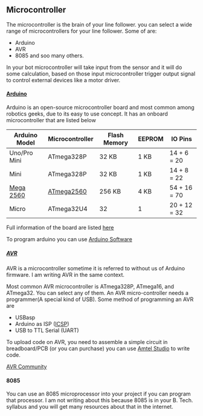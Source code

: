 ## Microcontroller
The microcontroller is the brain of your line follower. you can select a wide range of microcontrollers for your line follower. Some of are:

- Arduino 
- AVR 
- 8085
and soo many others.

In your bot microcontroller will take input from the sensor and it will do some calculation, based on those input microcontroller trigger output signal to control external devices like a motor driver. 

#### [Arduino](https://arduino.cc)
Arduino is an open-source microcontroller board and most common among robotics geeks, due to its easy to use concept. It has an onboard microcontroller that are listed below

| Arduino Model | Microcontroller | Flash Memory | EEPROM | IO Pins      |
|---------------|-----------------|--------------|--------|--------------|
| Uno/Pro Mini  | ATmega328P      | 32 KB        | 1 KB   | 14 + 6 = 20  |
| Mini          | ATmega328P      | 32 KB        | 1 KB   | 14 + 8 = 22  |
| [Mega 2560](images/arduino-mega2560-rev3.png)     | [ATmega2560](images/atmega2560.png)      | 256 KB       | 4 KB   | 54 + 16 = 70 |
| Micro         | ATmega32U4      | 32           | 1      | 20 + 12 = 32 |

Full information of the board are listed [here](https://www.arduino.cc/en/products/compare)

To program arduino you can use [Arduino Software](https://www.arduino.cc/en/main/software) 

##### [AVR](https://en.wikipedia.org/wiki/AVR_microcontrollers)

AVR is a microcontroller sometime it is referred to without us of Arduino firmware. I am writing AVR in the same context. 

Most common AVR microcontroller is ATmega328P, ATmega16, and ATmega32. You can select any of them. An AVR micro-controller needs a programmer(A special kind of USB). Some method of programming an AVR are
- USBasp
- Arduino as ISP ([ICSP](https://www.arduino.cc/en/Tutorial/ArduinoISP))
- USB to TTL Serial (UART)

To upload code on AVR, you need to assemble a simple circuit in breadboard/PCB (or you can purchase) you can use [Amtel Studio](https://www.microchip.com/mplab/avr-support/atmel-studio-7) to write code. 

[AVR Community](https://www.avrfreaks.net/) 

#### 8085
You can use an 8085 microprocessor into your project if you can program that processor. I am not writing about this because 8085 is in your B. Tech. syllabus and you will get many resources about that in the internet.
